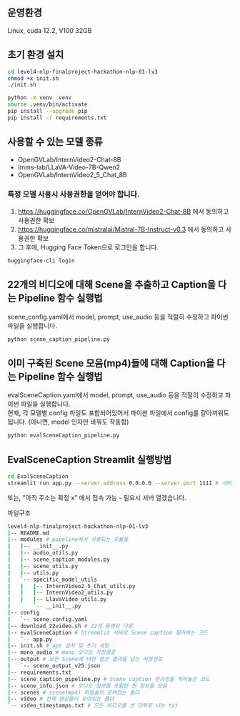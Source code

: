 ## 운영환경
Linux, cuda 12.2, V100 32GB

## 초기 환경 설치
```bash
cd level4-nlp-finalproject-hackathon-nlp-01-lv3
chmod +x init.sh
./init.sh

python -m venv .venv
source .venv/bin/activate
pip install --upgrade pip
pip install -r requirements.txt
```

## 사용할 수 있는 모델 종류
- OpenGVLab/InternVideo2-Chat-8B
- lmms-lab/LLaVA-Video-7B-Qwen2
- OpenGVLab/InternVideo2_5_Chat_8B

### 특정 모델 사용시 사용권한을 얻어야 합니다.
1. https://huggingface.co/OpenGVLab/InternVideo2-Chat-8B 에서 동의하고 사용권한 확보  
2. https://huggingface.co/mistralai/Mistral-7B-Instruct-v0.3 에서 동의하고 사용권한 확보
3. 그 후에, Hugging Face Token으로 로그인을 합니다.
```bash
huggingface-cli login
```

## 22개의 비디오에 대해 Scene을 추출하고 Caption을 다는 Pipeline 함수 실행법
scene_config.yaml에서 model, prompt, use_audio 등을 적절히 수정하고 파이썬 파일을 실행합니다.
```bash
python scene_caption_pipeline.py
```

## 이미 구축된 Scene 모음(mp4)들에 대해 Caption을 다는 Pipeline 함수 실행법
evalSceneCaption.yaml에서 model, prompt, use_audio 등을 적절히 수정하고 파이썬 파일을 실행합니다.  
현재, 각 모델별 config 파일도 포함되어있어서 파이썬 파일에서 config를 갈아끼워도 됩니다. (아니면, model 인자만 바꿔도 작동함)
```bash
python evalSceneCaption_pipeline.py
```

## EvalSceneCaption Streamlit 실행방법
```bash
cd EvalSceneCaption
streamlit run app.py --server.address 0.0.0.0 --server.port 1111 # 서버포트는 해당 서버에 맞는걸로
```
또는, "아직 주소는 확정 x" 에서 접속 가능 - 필요시 서버 열겠습니다.


파일구조
```bash
level4-nlp-finalproject-hackathon-nlp-01-lv3
|-- README.md
|-- modules # pipeline에서 사용되는 모듈들
|   |-- __init__.py
|   |-- audio_utils.py
|   |-- scene_caption_modules.py
|   |-- scene_utils.py
|   |-- utils.py
|   `-- specific_model_utils
|   |   |-- InternVideo2_5_Chat_utils.py
|   |   |-- InternVideo2_utils.py
|   |   |-- LlavaVideo_utils.py
|       `-- __init__.py
|-- config
|   `-- scene_config.yaml
|-- download_22video.sh # 22개 동영상 다운
|-- evalSceneCaption # Streamlit 서버로 Scene caption 평가하는 코드
|   `-- app.py
|-- init.sh # apt 설치 및 초기 세팅
|-- mono_audio # mono 오디오 저장경로
|-- output # 모든 Scene에 대한 캡션 결과를 담는 저장경로
|   `-- scene_output_v25.json
|-- requirements.txt
|-- scene_caption_pipeline.py # Scene caption 전과정을 적어놓은 코드
|-- scene_info.json # 오디오 정보를 포함한 씬 정보들 모음
|-- scenes # scene(mp4) 파일들이 모여있는 폴더
|-- video # 전체 영상들이 모여있는 폴더
`-- video_timestamps.txt # 모든 비디오를 씬 단위로 나눈 txt
```